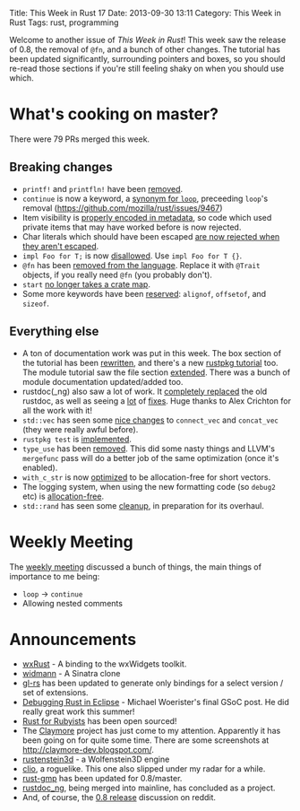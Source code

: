Title: This Week in Rust 17
Date: 2013-09-30 13:11
Category: This Week in Rust
Tags: rust, programming

Welcome to another issue of *This Week in Rust*! This week saw the release of
0.8, the removal of `@fn`, and a bunch of other changes. The tutorial has been
updated significantly, surrounding pointers and boxes, so you should re-read
those sections if you're still feeling shaky on when you should use which.

<!-- more -->

# What's cooking on master?

There were 79 PRs merged this week.

## Breaking changes

- `printf!` and `printfln!` have been
  [removed](https://github.com/mozilla/rust/pull/9550).
- `continue` is now a keyword, a [synonym for
  `loop`](https://github.com/mozilla/rust/pull/9504), preceeding `loop`'s
  removal (https://github.com/mozilla/rust/issues/9467)
- Item visibility is [properly encoded in
  metadata](https://github.com/mozilla/rust/pull/9432), so code which used
  private items that may have worked before is now rejected.
- Char literals which should have been escaped [are now rejected when they
  aren't escaped](https://github.com/mozilla/rust/pull/9335).
- `impl Foo for T;` is now [disallowed](https://github.com/mozilla/rust/pull/9336).
  Use `impl Foo for T {}`.
- `@fn` has been [removed from the
  language](https://github.com/mozilla/rust/pull/9310). Replace it with
  `@Trait` objects, if you really need `@fn` (you probably don't).
- `start` [no longer takes a crate
  map](https://github.com/mozilla/rust/pull/9301).
- Some more keywords have been
  [reserved](https://github.com/mozilla/rust/pull/9389): `alignof`,
  `offsetof`, and `sizeof`.

## Everything else

- A ton of documentation work was put in this week. The box section of the
  tutorial has been [rewritten](https://github.com/mozilla/rust/pull/9589),
  and there's a new [rustpkg
  tutorial](https://github.com/mozilla/rust/pull/9439) too. The module
  tutorial saw the file section
  [extended](https://github.com/mozilla/rust/pull/9398). There was a bunch of
  module documentation updated/added too.
- rustdoc(_ng) also saw a lot of work. It [completely
  replaced](https://github.com/mozilla/rust/pull/9402) the old rustdoc, as
  well as seeing a [lot](https://github.com/mozilla/rust/pull/9577) of
  [fixes](https://github.com/mozilla/rust/pull/9475). Huge thanks to Alex
  Crichton for all the work with it!
- `std::vec` has seen some [nice
  changes](https://github.com/mozilla/rust/pull/9583) to `connect_vec` and
  `concat_vec` (they were really awful before).
- `rustpkg test` is [implemented](https://github.com/mozilla/rust/pull/9549).
- `type_use` has been [removed](https://github.com/mozilla/rust/pull/9538).
  This did some nasty things and LLVM's `mergefunc` pass will do a better job
  of the same optimization (once it's enabled).
- `with_c_str` is now [optimized](https://github.com/mozilla/rust/pull/9352)
  to be allocation-free for short vectors.
- The logging system, when using the new formatting code (so `debug2` etc) is
  [allocation-free](https://github.com/mozilla/rust/pull/9261).
- `std::rand` has seen some
  [cleanup](https://github.com/mozilla/rust/pull/9362), in preparation for its
  overhaul.

# Weekly Meeting

The [weekly
meeting](https://github.com/mozilla/rust/wiki/Meeting-weekly-2013-09-24)
discussed a bunch of things, the main things of importance to me being:

- `loop` -> `continue`
- Allowing nested comments

# Announcements

- [wxRust](https://github.com/kenz-gelsoft/wxRust) - A binding to the
  wxWidgets toolkit.
- [widmann](http://www.reddit.com/r/rust/comments/1neu74/the_start_of_a_sinatra_clone/)
  \-  A Sinatra clone
- [gl-rs](http://www.reddit.com/r/rust/comments/1nab2s/rustdev_opengl_glrs_updated_with_command_line/)
  has been updated to generate only bindings for a select version / set of
  extensions.
- [Debugging Rust in
  Eclipse](http://www.reddit.com/r/rust/comments/1n8y5b/debugging_rust_in_eclipse/)
  \- Michael Woerister's final GSoC post. He did really great work this
  summer!
- [Rust for Rubyists](https://github.com/steveklabnik/rust_for_rubyists) has
  been open sourced!
- The [Claymore](https://code.google.com/p/claymore-game/) project has just
  come to my attention. Apparently it has been going on for quite some time.
  There are some screenshots at <http://claymore-dev.blogspot.com/>.
- [rustenstein3d](https://github.com/JeremyLetang/rustenstein3D/) - a
  Wolfenstein3D engine
- [clio](https://github.com/eevee/clio), a roguelike. This one also slipped
  under my radar for a while.
- [rust-gmp](https://github.com/thestinger/rust-gmp) has been updated for
  0.8/master.
- [rustdoc_ng](https://github.com/cmr/rustdoc_ng), being merged into mainline,
  has concluded as a project.
- And, of course, the [0.8
  release](http://www.reddit.com/r/rust/comments/1n7q8v/08_released/)
  discussion on reddit.

